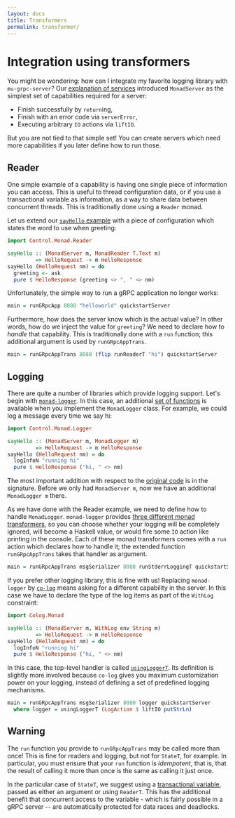 ```yaml
---
layout: docs
title: Transformers
permalink: transformer/
---
```


# Integration using transformers

You might be wondering: how can I integrate my favorite logging library with `mu-grpc-server`? Our [explanation of services](rpc.md) introduced `MonadServer` as the simplest set of capabilities required for a server:

* Finish successfully by `return`ing,
* Finish with an error code via `serverError`,
* Executing arbitrary `IO` actions via `liftIO`.

But you are not tied to that simple set! You can create servers which need more capabilities if you later define how to run those.

## Reader

One simple example of a capability is having one single piece of information you can access. This is useful to thread configuration data, or if you use a transactional variable as information, as a way to share data between concurrent threads. This is traditionally done using a `Reader` monad.

Let us extend our [`sayHello` example](rpc.md) with a piece of configuration which states the word to use when greeting:

```haskell
import Control.Monad.Reader

sayHello :: (MonadServer m, MonadReader T.Text m)
         => HelloRequest -> m HelloResponse
sayHello (HelloRequest nm) = do
  greeting <- ask
  pure $ HelloResponse (greeting <> ", " <> nm)
```

Unfortunately, the simple way to run a gRPC application no longer works:

```haskell
main = runGRpcApp 8080 "helloworld" quickstartServer
```

Furthermore, how does the server know which is the actual value? In other words, how do we inject the value for `greeting`? We need to declare how to *handle* that capability. This is traditionally done with a `run` function; this additional argument is used by `runGRpcAppTrans`.

```haskell
main = runGRpcAppTrans 8080 (flip runReaderT "hi") quickstartServer
```

## Logging

There are quite a number of libraries which provide logging support. Let's begin with [`monad-logger`](https://github.com/snoyberg/monad-logger#readme). In this case, an additional [set of functions](http://hackage.haskell.org/package/monad-logger/docs/Control-Monad-Logger.html#g:8) is available when you implement the `MonadLogger` class. For example, we could log a message every time we say hi:

```haskell
import Control.Monad.Logger

sayHello :: (MonadServer m, MonadLogger m)
         => HelloRequest -> m HelloResponse
sayHello (HelloRequest nm) = do
  logInfoN "running hi"
  pure $ HelloResponse ("hi, " <> nm)
```

The most important addition with respect to the [original code](rpc.md) is in the signature. Before we only had `MonadServer m`, now we have an additional `MonadLogger m` there.

As we have done with the Reader example, we need to define how to handle `MonadLogger`. `monad-logger` provides [three different monad transformers](http://hackage.haskell.org/package/monad-logger-0.3.31/docs/Control-Monad-Logger.html#g:3), so you can choose whether your logging will be completely ignored, will become a Haskell value, or would fire some `IO` action like printing in the console. Each of these monad transformers comes with a `run` action which declares how to handle it; the extended function `runGRpcAppTrans` takes that handler as argument.

```haskell
main = runGRpcAppTrans msgSerializer 8080 runStderrLoggingT quickstartServer
```

If you prefer other logging library, this is fine with us! Replacing `monad-logger` by [`co-log`](https://github.com/kowainik/co-log) means asking for a different capability in the server. In this case we have to declare the type of the log items as part of the `WithLog` constraint:

```haskell
import Colog.Monad

sayHello :: (MonadServer m, WithLog env String m)
         => HelloRequest -> m HelloResponse
sayHello (HelloRequest nm) = do
  logInfoN "running hi"
  pure $ HelloResponse ("hi, " <> nm)
```

In this case, the top-level handler is called [`usingLoggerT`](http://hackage.haskell.org/package/co-log/docs/Colog-Monad.html#v:usingLoggerT). Its definition is slightly more involved because `co-log` gives you maximum customization power on your logging, instead of defining a set of predefined logging mechanisms.

```haskell
main = runGRpcAppTrans msgSerializer 8080 logger quickstartServer
  where logger = usingLoggerT (LogAction $ liftIO putStrLn)
```

## Warning

The `run` function you provide to `runGRpcAppTrans` may be called more than once! This is fine for readers and logging, but not for `StateT`, for example. In particular, you must ensure that your `run` function is *idempotent*, that is, that the result of calling it more than once is the same as calling it just once.

In the particular case of `StateT`, we suggest using a [transactional variable](http://hackage.haskell.org/package/stm/docs/Control-Concurrent-STM-TVar.html), passed as either an argument or using `ReaderT`. This has the additional benefit that concurrent access to the variable - which is fairly possible in a gRPC server -- are automatically protected for data races and deadlocks.
